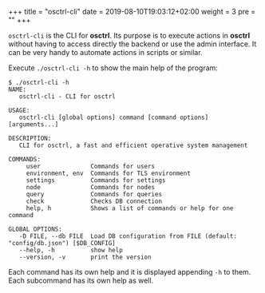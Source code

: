 +++
title = "osctrl-cli"
date = 2019-08-10T19:03:12+02:00
weight = 3
pre = ""
+++

`osctrl-cli` is the CLI for **osctrl**. Its purpose is to execute actions in **osctrl** without having to access directly the backend or use the admin interface. It can be very handy to automate actions in scripts or similar.

Execute `./osctrl-cli -h` to show the main help of the program:

```properties
$ ./osctrl-cli -h
NAME:
   osctrl-cli - CLI for osctrl

USAGE:
   osctrl-cli [global options] command [command options] [arguments...]

DESCRIPTION:
   CLI for osctrl, a fast and efficient operative system management

COMMANDS:
     user              Commands for users
     environment, env  Commands for TLS environment
     settings          Commands for settings
     node              Commands for nodes
     query             Commands for queries
     check             Checks DB connection
     help, h           Shows a list of commands or help for one command

GLOBAL OPTIONS:
   -D FILE, --db FILE  Load DB configuration from FILE (default: "config/db.json") [$DB_CONFIG]
   --help, -h          show help
   --version, -v       print the version
```

Each command has its own help and it is displayed appending `-h` to them. Each subcommand has its own help as well.
